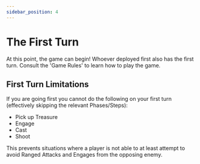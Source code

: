 ```yaml
---
sidebar_position: 4
---
```

# The First Turn

At this point, the game can begin! Whoever deployed first also has the first turn. Consult the 'Game Rules' to learn how to play the game.

## First Turn Limitations

If you are going first you cannot do the following on your first turn (effectively skipping the relevant Phases/Steps):
* Pick up Treasure
* Engage
* Cast
* Shoot

This prevents situations where a player is not able to at least attempt to avoid Ranged Attacks and Engages from the opposing enemy.

